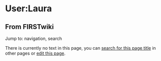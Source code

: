 # User:Laura

## From FIRSTwiki

Jump to: navigation, search

There is currently no text in this page, you can [search for this page title](Special:Search/Laura "Special:Search/Laura") in other pages or [edit this page](http://www.firstwiki.net/index.php?title=User:Laura&action=edit "http://www.firstwiki.net/index.php?title=User:Laura&action=edit").
